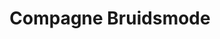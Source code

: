 ---
address: Voorstraat 43 -47
title: Compagne Bruidsmode
city: HARDENBERG
zip: 7772 AB
country: Netherlands
lat: 52.575594
lng: 6.616289
phone: 0523-261227
email: info@compagne.nl
url: http://www.compagne.nl
---